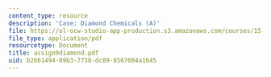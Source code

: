 ```yaml
---
content_type: resource
description: 'Case: Diamond Chemicals (A)'
file: https://ol-ocw-studio-app-production.s3.amazonaws.com/courses/15-402-finance-theory-ii-spring-2003/b266149489b37738dc898567084a1645_assign9diamond.pdf
file_type: application/pdf
resourcetype: Document
title: assign9diamond.pdf
uid: b2661494-89b3-7738-dc89-8567084a1645
---
```

